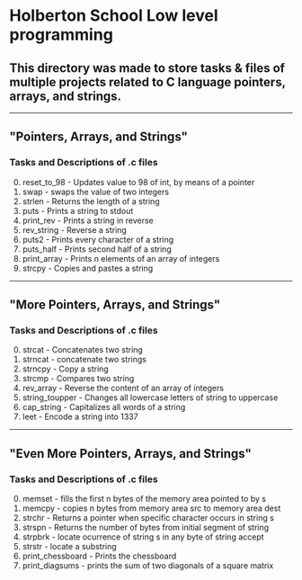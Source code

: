 # Holberton School Low level programming
## This directory was made to store tasks & files of multiple projects related to C language pointers, arrays, and strings.
----------------------------------------------------------------------------------------------------------------
## "Pointers, Arrays, and Strings"
### Tasks and Descriptions of .c files
  0. reset_to_98 - Updates value to 98 of int, by means of a pointer
  1. swap - swaps the value of two integers
  2. strlen - Returns the length of a string
  3. puts - Prints a string to stdout
  4. print_rev - Prints a string in reverse
  5. rev_string - Reverse a string
  6. puts2 - Prints every character of a string
  7. puts_half - Prints second half of a string
  8. print_array - Prints n elements of an array of integers
  9. strcpy - Copies and pastes a string
----------------------------------------------------------------------------------------------------------------
## "More Pointers, Arrays, and Strings"
### Tasks and Descriptions of .c files
  0. strcat - Concatenates two string
  1. strncat - concatenate two strings
  2. strncpy - Copy a string
  3. strcmp - Compares two string
  4. rev_array - Reverse the content of an array of integers
  5. string_toupper - Changes all lowercase letters of string to uppercase
  6. cap_string - Capitalizes all words of a string
  7. leet - Encode a string into 1337
----------------------------------------------------------------------------------------------------------------
## "Even More Pointers, Arrays, and Strings"
### Tasks and Descriptions of .c files
  0. memset - fills the first n bytes of the memory area pointed to by s
  1. memcpy - copies n bytes from memory area src to memory area dest
  2. strchr - Returns a pointer when specific character occurs in string s
  3. strspn - Returns the number of bytes from initial segment of string
  4. strpbrk - locate ocurrence of string s in any byte of string accept
  5. strstr - locate a substring
  7. print_chessboard - Prints the chessboard
  8. print_diagsums - prints the sum of two diagonals of a square matrix

